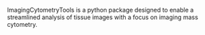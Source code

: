 ImagingCytometryTools is a python package designed to enable a streamlined analysis of tissue images with a focus on imaging mass cytometry.
